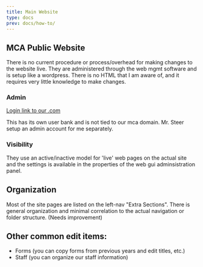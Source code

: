 ```yaml
---
title: Main Website
type: docs
prev: docs/how-to/
---
```


## MCA Public Website

There is no current procedure or process/overhead for making changes to the website live. They are administered through the web mgmt software and is setup like a wordpress. There is no HTML that I am aware of, and it requires very little knowledge to make changes.

### Admin
[Login link to our .com](https://admin.masonclassicalacademy.org/cgi-bin2/login.ssp)

This has its own user bank and is not tied to our mca domain. Mr. Steer setup an admin account for me separately.

### Visibility
They use an active/inactive model for 'live' web pages on the actual site and the settings is available in the properties of the web gui adminsistration panel.

## Organization
Most of the site pages are listed on the left-nav "Extra Sections". There is general organization and minimal correlation to the actual navigation or folder structure. (Needs improvement)

## Other common edit items:
- Forms (you can copy forms from previous years and edit titles, etc.)
- Staff (you can organize our staff information)
